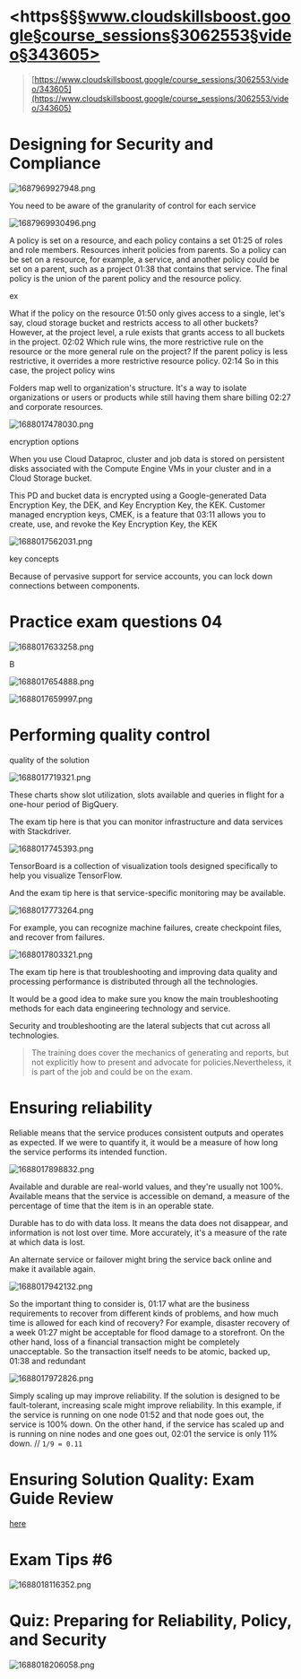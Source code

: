 # <https§§§www.cloudskillsboost.google§course_sessions§3062553§video§343605>

> [https://www.cloudskillsboost.google/course_sessions/3062553/video/343605](https://www.cloudskillsboost.google/course_sessions/3062553/video/343605)

# Designing for Security and Compliance

![1687969927948.png](./1687969927948.png)

You need to be aware of the granularity of control for each service

![1687969930496.png](./1687969930496.png)

A policy is set on a resource, and each policy contains a set
01:25
of roles and role members. Resources inherit policies from parents. So a policy can be set on a resource, for example, a service, and another policy could be set on a parent, such as a project
01:38
that contains that service. The final policy is the union of the parent policy and the resource policy.

ex

What if the policy on the resource
01:50
only gives access to a single, let's say, cloud storage bucket and restricts access to all other buckets? However, at the project level, a rule exists that grants access to all buckets in the project.
02:02
Which rule wins, the more restrictive rule on the resource or the more general rule on the project? If the parent policy is less restrictive, it overrides a more restrictive resource policy.
02:14
So in this case, the project policy wins

Folders map well to organization's structure. It's a way to isolate organizations or users or products while still having them share billing
02:27
and corporate resources.

![1688017478030.png](./1688017478030.png)

encryption options

When you use Cloud Dataproc, cluster and job data is stored on persistent disks associated with the Compute Engine VMs in your cluster and in a Cloud Storage bucket.

This PD and bucket data is encrypted using a Google-generated Data Encryption Key, the DEK, and Key Encryption Key, the KEK. Customer managed encryption keys, CMEK, is a feature that
03:11
allows you to create, use, and revoke the Key Encryption Key, the KEK

![1688017562031.png](./1688017562031.png)

key concepts

Because of pervasive support for service accounts, you can lock down connections between components.

# Practice exam questions 04

![1688017633258.png](./1688017633258.png)

B

![1688017654888.png](./1688017654888.png)

![1688017659997.png](./1688017659997.png)

# Performing quality control

quality of the solution

![1688017719321.png](./1688017719321.png)

These charts show slot utilization, slots available and queries in flight for a one-hour period of BigQuery.

The exam tip here is that you can monitor infrastructure and data services with Stackdriver.

![1688017745393.png](./1688017745393.png)

TensorBoard is a collection of visualization tools designed specifically to help you visualize TensorFlow.

And the exam tip here is that service-specific monitoring may be available.

![1688017773264.png](./1688017773264.png)

For example, you can recognize machine failures, create checkpoint files, and recover from failures.

![1688017803321.png](./1688017803321.png)

The exam tip here is that troubleshooting and improving data quality and processing performance is distributed through all the technologies.

It would be a good idea to make sure you know the main troubleshooting methods for each data engineering technology and service.

Security and troubleshooting are the lateral subjects that cut across all technologies.

> The training does cover the mechanics of generating and reports, but not explicitly how to present and advocate for policies.Nevertheless, it is part of the job and could be on the exam.

# Ensuring reliability

Reliable means that the service produces consistent outputs and operates as expected. If we were to quantify it, it would be a measure of how long the service performs its intended function.

![1688017898832.png](./1688017898832.png)

Available and durable are real-world values, and they're usually not 100%. Available means that the service is accessible on demand, a measure of the percentage of time that the item is in an operable state.

Durable has to do with data loss. It means the data does not disappear, and information is not lost over time. More accurately, it's a measure of the rate at which data is lost.

An alternate service or failover might bring the service back online and make it available again.

![1688017942132.png](./1688017942132.png)

So the important thing to consider is,
01:17
what are the business requirements to recover from different kinds of problems, and how much time is allowed for each kind of recovery? For example, disaster recovery of a week
01:27
might be acceptable for flood damage to a storefront. On the other hand, loss of a financial transaction might be completely unacceptable. So the transaction itself needs to be atomic, backed up,
01:38
and redundant

![1688017972826.png](./1688017972826.png)

Simply scaling up may improve reliability. If the solution is designed to be fault-tolerant, increasing scale might improve reliability. In this example, if the service is running on one node
01:52
and that node goes out, the service is 100% down. On the other hand, if the service has scaled up and is running on nine nodes and one goes out,
02:01
the service is only 11% down. // `1/9 = 0.11`

# Ensuring Solution Quality: Exam Guide Review

[here](T-GCPPDE-A-Locales-5-l7-file-en-50.pdf)

# Exam Tips #6

![1688018116352.png](./1688018116352.png)

# Quiz: Preparing for Reliability, Policy, and Security

![1688018206058.png](./1688018206058.png)


